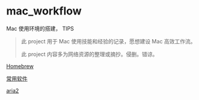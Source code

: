 # mac_workflow
Mac 使用环境的搭建， TIPS

> 此 project 用于 Mac 使用技能和经验的记录，愿想建设 Mac 高效工作流。
>
> 此 project 内容多为网络资源的整理或摘抄。侵删。错谅。

[Homebrew](https://github.com/junhunt/mac_workflow/blob/master/contents/homebrew.md)

[常用软件](https://github.com/junhunt/mac_workflow/blob/master/contents/常用软件.md)

[aria2]()



[aria2]: <https://github.com/junhunt/mac_workflow/blob/master/contents/aria2.md>
